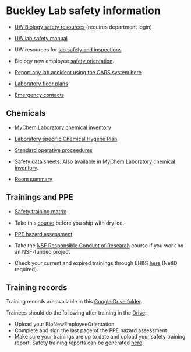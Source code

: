 # Buckley Lab safety information
* [UW Biology safety resources](https://www.biology.washington.edu/admin-gateway/departmental/safety) (requires department login)

* [UW lab safety manual](http://www.ehs.washington.edu/manuals/lsm/index.shtm)

* UW resources for [lab safety and inspections](https://www.ehs.washington.edu/research-lab/lab-safety-surveys-and-inspections)

* Biology new employee [safety orientation](http://www.biology.washington.edu/sites/default/files/pdf/safety/BioNewEmployeeOrientation.pdf).

* [Report any lab accident using the OARS system here](https://www.ehs.washington.edu/workplace/incident-reporting)

* [Laboratory floor plans](https://github.com/HuckleyLab/safety/blob/main/BuckleyFloorPlan.pdf)

* [Emergency contacts](https://github.com/HuckleyLab/safety/blob/main/BuckleyLab-emergency-information.pdf)

## Chemicals
* [MyChem Laboratory chemical inventory](https://mychem.ehs.washington.edu/) 

* [Laboratory specific Chemical Hygene Plan](https://github.com/HuckleyLab/safety/blob/main/Laboratory-SpecificCHP_Buckley.pdf)

* [Standard operative proceedures](https://github.com/HuckleyLab/safety/tree/main/sops)

* [Safety data sheets](https://github.com/HuckleyLab/safety/tree/main/sds). Also available in [MyChem Laboratory chemical inventory](https://mychem.ehs.washington.edu/).

* [Room summary](https://github.com/HuckleyLab/safety/blob/main/RoomSummary.pdf)

## Trainings and PPE
* [Safety training matrix](https://github.com/HuckleyLab/safety/blob/main/ehslabsafetytrainmatrix_Buckley.pdf)

* Take this [course](https://www.ehs.washington.edu/training/shipping-dry-ice-non-dangerous-goods-or-exempt-patient-specimens-online) before you ship with dry ice.

* [PPE hazard assessment](https://github.com/HuckleyLab/safety/blob/main/PPE-hazard-assessment_Buckley.pdf)

* Take the [NSF Responsible Conduct of Research](https://www.washington.edu/research/compliance/responsible-conduct-of-research-rcrtraining/rcr-training-instructions/) course if you work on an NSF-funded project

* Check your current and expired trainings through EH&S [here](https://training.ehs.washington.edu/mytraining/index.php) (NetID required).

## Training records
Training records are available in this [Google Drive folder](https://drive.google.com/drive/folders/1Hfr-_HthjSKLm_6vKEbUimcoZEklHs4y?usp=sharing). 

Trainees should do the following after training in the [Drive](https://drive.google.com/drive/folders/1Hfr-_HthjSKLm_6vKEbUimcoZEklHs4y?usp=sharing):
* Upload your BioNewEmployeeOrientation
* Complete and sign the last page of the PPE hazard assessment
* Make sure your trainings are up to date and upload your safety training report. Safety training reports can be generated [here](https://training.ehs.washington.edu/mytraining/).

